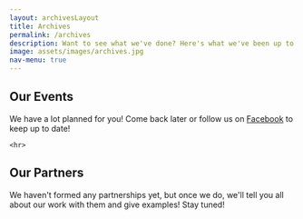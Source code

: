 ```yaml
---
layout: archivesLayout
title: Archives
permalink: /archives
description: Want to see what we've done? Here's what we've been up to.
image: assets/images/archives.jpg
nav-menu: true
---
```


<div id="main" class="alt">

<!-- One -->
<section id="one">
	<div class="inner">

<!-- Content -->
<!--NOTE: Things on this page are: Media packet, pics from past events, our partner organizations and projects-->
<h2 id="content">Our Events</h2>
  <!--here will be pics and calednar of events-->
  <p>We have a lot planned for you! Come back later or follow us on <a href="https://www.facebook.com/cssguncch/">Facebook</a> to keep up to date!</p>

	<hr>

<h2 id="content">Our Partners</h2>
	<p>We haven't formed any partnerships yet, but once we do, we'll tell you all about our work with them and give examples! Stay tuned!</p>
    <!--<div class="table-wrapper">
      <table class="alt">
        <thead>
          <tr>
            <th>Name</th>
            <th>Description</th>
            <th>Date of Partnership</th>
          </tr>
        </thead>
        <tbody>
          <tr>
          <!--NOTE: here we will add all of our partners, each td should follow the info for the org, left to right-->
            <!--<td>Girls Who Code</td>
            <td>Closing the gender gap in tech, one girl at a time.</td>
            <td>July, 2018</td>
          </tr>
          <tr>
            <td>Filler</td>
            <td>filler</td>
            <td>June, 2055</td>
          </tr>
          <tr>
            <td>Item3</td>
            <td> Morbi faucibus arcu accumsan lorem.</td>
            <td>29.99</td>
          </tr>
          <tr>
            <td>Item4</td>
            <td>Vitae integer tempus condimentum.</td>
            <td>19.99</td>
          </tr>
          <tr>
            <td>Item5</td>
            <td>Ante turpis integer aliquet porttitor.</td>
            <td>29.99</td>
          </tr>
        </tbody>
      </table>
    </div>

    </div>
    <div class="6u$ 12u$(medium)">-->

</div>
</section>

</div>
